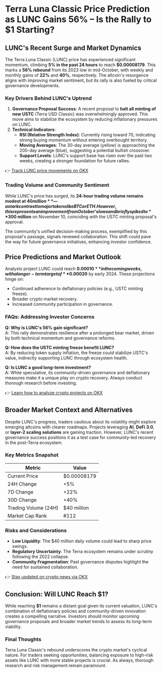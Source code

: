 # Terra Luna Classic Price Prediction as LUNC Gains 56% – Is the Rally to $1 Starting?

## LUNC's Recent Surge and Market Dynamics  
The Terra Luna Classic (LUNC) price has experienced significant momentum, climbing **5% in the past 24 hours** to reach **$0.00008179**. This marks a **56% rebound** from its 2023 low in mid-October, with weekly and monthly gains of **22%** and **40%**, respectively. The altcoin's resurgence aligns with improving market sentiment, but its rally is also fueled by critical governance developments.

### Key Drivers Behind LUNC's Uptrend  
1. **Governance Proposal Success**: A recent proposal to **halt all minting of new USTC** (Terra USD Classic) was overwhelmingly approved. This move aims to stabilize the ecosystem by reducing inflationary pressures on LUNC.  
2. **Technical Indicators**:  
   - **RSI (Relative Strength Index)**: Currently rising toward 70, indicating strong buying momentum without entering overbought territory.  
   - **Moving Averages**: The 30-day average (yellow) is approaching the 200-day average (blue), suggesting a potential bullish crossover.  
   - **Support Levels**: LUNC's support base has risen over the past two weeks, creating a stronger foundation for future rallies.  

👉 [Track LUNC price movements on OKX](https://bit.ly/okx-bonus)  

### Trading Volume and Community Sentiment  
While LUNC's price has surged, its **24-hour trading volume remains modest at $40 million**—a stark contrast to major tokens like BTC or ETH. However, this represents an improvement from October's lows and briefly spiked to **$300 million** on November 10, coinciding with the USTC minting proposal's approval.  

The community's unified decision-making process, exemplified by this proposal's passage, signals renewed collaboration. This shift could pave the way for future governance initiatives, enhancing investor confidence.

## Price Predictions and Market Outlook  
Analysts project LUNC could reach **$0.00010** in the coming weeks, with a longer-term target of **$0.00020** by early 2024. These projections hinge on:  
- Continued adherence to deflationary policies (e.g., USTC minting freeze).  
- Broader crypto market recovery.  
- Increased community participation in governance.  

### FAQs: Addressing Investor Concerns  
**Q: Why is LUNC's 56% gain significant?**  
A: This rally demonstrates resilience after a prolonged bear market, driven by both technical momentum and governance reforms.  

**Q: How does the USTC minting freeze benefit LUNC?**  
A: By reducing token supply inflation, the freeze could stabilize USTC's value, indirectly supporting LUNC through ecosystem health.  

**Q: Is LUNC a good long-term investment?**  
A: While speculative, its community-driven governance and deflationary measures make it a unique play on crypto recovery. Always conduct thorough research before investing.  

👉 [Learn how to analyze crypto projects on OKX](https://bit.ly/okx-bonus)  

## Broader Market Context and Alternatives  
Despite LUNC's progress, traders cautious about its volatility might explore emerging altcoins with clearer roadmaps. Projects leveraging **AI**, **DeFi 3.0**, or **layer-2 scaling solutions** are gaining traction. However, LUNC's recent governance success positions it as a test case for community-led recovery in the post-Terra ecosystem.

### Key Metrics Snapshot  
| Metric                | Value                     |  
|-----------------------|---------------------------|  
| Current Price         | $0.00008179               |  
| 24H Change            | +5%                       |  
| 7D Change             | +22%                      |  
| 30D Change            | +40%                      |  
| Trading Volume (24H)  | $40 million               |  
| Market Cap Rank       | #112                      |  

### Risks and Considerations  
- **Low Liquidity**: The $40 million daily volume could lead to sharp price swings.  
- **Regulatory Uncertainty**: The Terra ecosystem remains under scrutiny following the 2022 collapse.  
- **Community Fragmentation**: Past governance disputes highlight the need for sustained collaboration.  

👉 [Stay updated on crypto news via OKX](https://bit.ly/okx-bonus)  

## Conclusion: Will LUNC Reach $1?  
While reaching **$1** remains a distant goal given its current valuation, LUNC's combination of deflationary policies and community-driven innovation creates a compelling narrative. Investors should monitor upcoming governance proposals and broader market trends to assess its long-term viability.  

### Final Thoughts  
Terra Luna Classic's rebound underscores the crypto market's cyclical nature. For traders seeking opportunities, balancing exposure to high-risk assets like LUNC with more stable projects is crucial. As always, thorough research and risk management remain paramount.